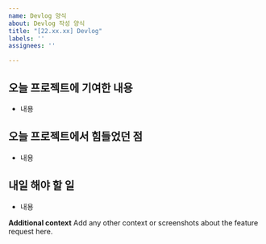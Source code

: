 ```yaml
---
name: Devlog 양식
about: Devlog 작성 양식
title: "[22.xx.xx] Devlog"
labels: ''
assignees: ''

---
```


## 오늘 프로젝트에 기여한 내용
- 내용

## 오늘 프로젝트에서 힘들었던 점
- 내용

## 내일 해야 할 일
- 내용

**Additional context**
Add any other context or screenshots about the feature request here.
